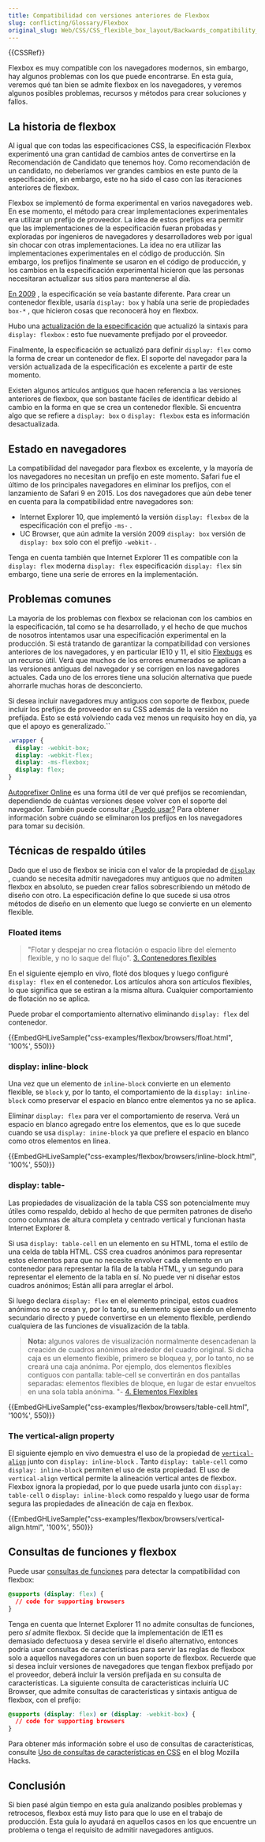 ```yaml
---
title: Compatibilidad con versiones anteriores de Flexbox
slug: conflicting/Glossary/Flexbox
original_slug: Web/CSS/CSS_flexible_box_layout/Backwards_compatibility_of_flexbox
---
```


{{CSSRef}}

Flexbox es muy compatible con los navegadores modernos, sin embargo, hay algunos problemas con los que puede encontrarse. En esta guía, veremos qué tan bien se admite flexbox en los navegadores, y veremos algunos posibles problemas, recursos y métodos para crear soluciones y fallos.

## La historia de flexbox

Al igual que con todas las especificaciones CSS, la especificación Flexbox experimentó una gran cantidad de cambios antes de convertirse en la Recomendación de Candidato que tenemos hoy. Como recomendación de un candidato, no deberíamos ver grandes cambios en este punto de la especificación, sin embargo, este no ha sido el caso con las iteraciones anteriores de flexbox.

Flexbox se implementó de forma experimental en varios navegadores web. En ese momento, el método para crear implementaciones experimentales era utilizar un prefijo de proveedor. La idea de estos prefijos era permitir que las implementaciones de la especificación fueran probadas y exploradas por ingenieros de navegadores y desarrolladores web por igual sin chocar con otras implementaciones. La idea no era utilizar las implementaciones experimentales en el código de producción. Sin embargo, los prefijos finalmente se usaron en el código de producción, y los cambios en la especificación experimental hicieron que las personas necesitaran actualizar sus sitios para mantenerse al día.

[En 2009](https://www.w3.org/TR/2009/WD-css3-flexbox-20090723/) , la especificación se veía bastante diferente. Para crear un contenedor flexible, usaría `display: box` y había una serie de propiedades `box-*` , que hicieron cosas que reconocerá hoy en flexbox.

Hubo una [actualización de la especificación](https://www.w3.org/TR/2012/WD-css3-flexbox-20120322/) que actualizó la sintaxis para `display: flexbox` : esto fue nuevamente prefijado por el proveedor.

Finalmente, la especificación se actualizó para definir `display: flex` como la forma de crear un contenedor de flex. El soporte del navegador para la versión actualizada de la especificación es excelente a partir de este momento.

Existen algunos artículos antiguos que hacen referencia a las versiones anteriores de flexbox, que son bastante fáciles de identificar debido al cambio en la forma en que se crea un contenedor flexible. Si encuentra algo que se refiere a `display: box` o `display: flexbox` esta es información desactualizada.

## Estado en navegadores

La compatibilidad del navegador para flexbox es excelente, y la mayoría de los navegadores no necesitan un prefijo en este momento. Safari fue el último de los principales navegadores en eliminar los prefijos, con el lanzamiento de Safari 9 en 2015. Los dos navegadores que aún debe tener en cuenta para la compatibilidad entre navegadores son:

- Internet Explorer 10, que implementó la versión `display: flexbox` de la especificación con el prefijo `-ms-` .
- UC Browser, que aún admite la versión 2009 `display: box` versión de `display: box` solo con el prefijo `-webkit-` .

Tenga en cuenta también que Internet Explorer 11 es compatible con la `display: flex` moderna `display: flex` especificación `display: flex` sin embargo, tiene una serie de errores en la implementación.

## Problemas comunes

La mayoría de los problemas con flexbox se relacionan con los cambios en la especificación, tal como se ha desarrollado, y el hecho de que muchos de nosotros intentamos usar una especificación experimental en la producción. Si está tratando de garantizar la compatibilidad con versiones anteriores de los navegadores, y en particular IE10 y 11, el sitio [Flexbugs](https://github.com/philipwalton/flexbugs) es un recurso útil. Verá que muchos de los errores enumerados se aplican a las versiones antiguas del navegador y se corrigen en los navegadores actuales. Cada uno de los errores tiene una solución alternativa que puede ahorrarle muchas horas de desconcierto.

Si desea incluir navegadores muy antiguos con soporte de flexbox, puede incluir los prefijos de proveedor en su CSS además de la versión no prefijada. Esto se está volviendo cada vez menos un requisito hoy en día, ya que el apoyo es generalizado.``

```css
.wrapper {
  display: -webkit-box;
  display: -webkit-flex;
  display: -ms-flexbox;
  display: flex;
}
```

[Autoprefixer Online](https://autoprefixer.github.io/) es una forma útil de ver qué prefijos se recomiendan, dependiendo de cuántas versiones desee volver con el soporte del navegador. También puede consultar [¿Puedo usar?](https://caniuse.com/#feat=flexbox) Para obtener información sobre cuándo se eliminaron los prefijos en los navegadores para tomar su decisión.

## Técnicas de respaldo útiles

Dado que el uso de flexbox se inicia con el valor de la propiedad de [`display`](/es/docs/Web/CSS/display) , cuando se necesita admitir navegadores muy antiguos que no admiten flexbox en absoluto, se pueden crear fallos sobrescribiendo un método de diseño con otro. La especificación define lo que sucede si usa otros métodos de diseño en un elemento que luego se convierte en un elemento flexible.

### Floated items

> "Flotar y despejar no crea flotación o espacio libre del elemento flexible, y no lo saque del flujo". [3. Contenedores flexibles](https://www.w3.org/TR/css-flexbox-1/#flex-containers)

En el siguiente ejemplo en vivo, floté dos bloques y luego configuré `display: flex` en el contenedor. Los artículos ahora son artículos flexibles, lo que significa que se estiran a la misma altura. Cualquier comportamiento de flotación no se aplica.

Puede probar el comportamiento alternativo eliminando `display: flex` del contenedor.

{{EmbedGHLiveSample("css-examples/flexbox/browsers/float.html", '100%', 550)}}

### display: inline-block

Una vez que un elemento de `inline-block` convierte en un elemento flexible, se `block` y, por lo tanto, el comportamiento de la `display: inline-block` como preservar el espacio en blanco entre elementos ya no se aplica.

Eliminar `display: flex` para ver el comportamiento de reserva. Verá un espacio en blanco agregado entre los elementos, que es lo que sucede cuando se usa `display: inine-block` ya que prefiere el espacio en blanco como otros elementos en línea.

{{EmbedGHLiveSample("css-examples/flexbox/browsers/inline-block.html", '100%', 550)}}

### display: table-

Las propiedades de visualización de la tabla CSS son potencialmente muy útiles como respaldo, debido al hecho de que permiten patrones de diseño como columnas de altura completa y centrado vertical y funcionan hasta Internet Explorer 8.

Si usa `display: table-cell` en un elemento en su HTML, toma el estilo de una celda de tabla HTML. CSS crea cuadros anónimos para representar estos elementos para que no necesite envolver cada elemento en un contenedor para representar la fila de la tabla HTML, y un segundo para representar el elemento de la tabla en sí. No puede ver ni diseñar estos cuadros anónimos; Están allí para arreglar el árbol.

Si luego declara `display: flex` en el elemento principal, estos cuadros anónimos no se crean y, por lo tanto, su elemento sigue siendo un elemento secundario directo y puede convertirse en un elemento flexible, perdiendo cualquiera de las funciones de visualización de la tabla.

> **Nota:** algunos valores de visualización normalmente desencadenan la creación de cuadros anónimos alrededor del cuadro original. Si dicha caja es un elemento flexible, primero se bloquea y, por lo tanto, no se creará una caja anónima. Por ejemplo, dos elementos flexibles contiguos con pantalla: table-cell se convertirán en dos pantallas separadas: elementos flexibles de bloque, en lugar de estar envueltos en una sola tabla anónima. "- [4. Elementos Flexibles](https://www.w3.org/TR/css-flexbox-1/#flex-items)

{{EmbedGHLiveSample("css-examples/flexbox/browsers/table-cell.html", '100%', 550)}}

### The vertical-align property

El siguiente ejemplo en vivo demuestra el uso de la propiedad de [`vertical-align`](/es/docs/Web/CSS/vertical-align) junto con `display: inline-block` . Tanto `display: table-cell` como `display: inline-block` permiten el uso de esta propiedad. El uso de `vertical-align` vertical permite la alineación vertical antes de flexbox. Flexbox ignora la propiedad, por lo que puede usarla junto con `display: table-cell` o `display: inline-block` como respaldo y luego usar de forma segura las propiedades de alineación de caja en flexbox.

{{EmbedGHLiveSample("css-examples/flexbox/browsers/vertical-align.html", '100%', 550)}}

## Consultas de funciones y flexbox

Puede usar [consultas de funciones](/es/docs/Web/CSS/%2540supports) para detectar la compatibilidad con flexbox:

```css
@supports (display: flex) {
  // code for supporting browsers
}
```

Tenga en cuenta que Internet Explorer 11 no admite consultas de funciones, pero _sí_ admite flexbox. Si decide que la implementación de IE11 es demasiado defectuosa y desea servirle el diseño alternativo, entonces podría usar consultas de características para servir las reglas de flexbox solo a aquellos navegadores con un buen soporte de flexbox. Recuerde que si desea incluir versiones de navegadores que tengan flexbox prefijado por el proveedor, deberá incluir la versión prefijada en su consulta de características. La siguiente consulta de características incluiría UC Browser, que admite consultas de características y sintaxis antigua de flexbox, con el prefijo:

```css
@supports (display: flex) or (display: -webkit-box) {
  // code for supporting browsers
}
```

Para obtener más información sobre el uso de consultas de características, consulte [Uso de consultas de características en CSS](https://hacks.mozilla.org/2016/08/using-feature-queries-in-css/) en el blog Mozilla Hacks.

## Conclusión

Si bien pasé algún tiempo en esta guía analizando posibles problemas y retrocesos, flexbox está muy listo para que lo use en el trabajo de producción. Esta guía lo ayudará en aquellos casos en los que encuentre un problema o tenga el requisito de admitir navegadores antiguos.
